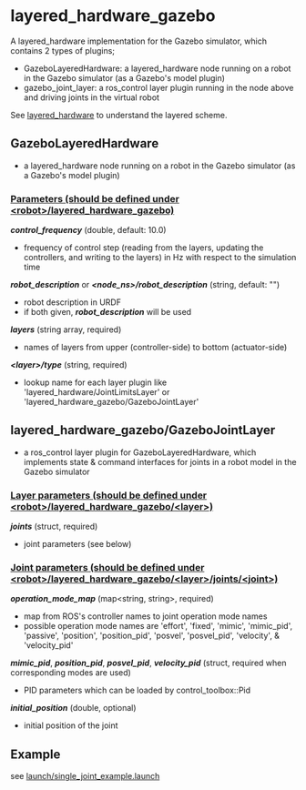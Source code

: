 # layered_hardware_gazebo
A layered_hardware implementation for the Gazebo simulator, which contains 2 types of plugins;

* GazeboLayeredHardware: a layered_hardware node running on a robot in the Gazebo simulator (as a Gazebo's model plugin)
* gazebo_joint_layer: a ros_control layer plugin running in the node above and driving joints in the virtual robot

See [layered_hardware](https://github.com/yoshito-n-students/layered_hardware) to understand the layered scheme.

## GazeboLayeredHardware
* a layered_hardware node running on a robot in the Gazebo simulator (as a Gazebo's model plugin)

### <u>Parameters (should be defined under <robot\>/layered_hardware_gazebo)</u>
___control_frequency___ (double, default: 10.0)
* frequency of control step (reading from the layers, updating the controllers, and writing to the layers) in Hz with respect to the simulation time

___robot_description___ or ___<node_ns\>/robot_description___ (string, default: "")
* robot description in URDF
* if both given, ___robot_description___ will be used

___layers___ (string array, required)
* names of layers from upper (controller-side) to bottom (actuator-side)

___<layer\>/type___ (string, required)
* lookup name for each layer plugin like 'layered_hardware/JointLimitsLayer' or 'layered_hardware_gazebo/GazeboJointLayer'

## layered_hardware_gazebo/GazeboJointLayer
* a ros_control layer plugin for GazeboLayeredHardware, which implements state & command interfaces for joints in a robot model in the Gazebo simulator

### <u>Layer parameters (should be defined under <robot\>/layered_hardware_gazebo/<layer\>)</u>
___joints___ (struct, required)
* joint parameters (see below)

### <u>Joint parameters (should be defined under <robot\>/layered_hardware_gazebo/<layer\>/joints/<joint\>)</u>
___operation_mode_map___ (map<string, string>, required)
* map from ROS's controller names to joint operation mode names
* possible operation mode names are 'effort', 'fixed', 'mimic', 'mimic_pid', 'passive', 'position', 'position_pid', 'posvel', 'posvel_pid', 'velocity', & 'velocity_pid'

___mimic_pid___, ___position_pid___, ___posvel_pid___, ___velocity_pid___ (struct, required when corresponding modes are used)
* PID parameters which can be loaded by control_toolbox::Pid

___initial_position___ (double, optional)
* initial position of the joint

## Example
see [launch/single_joint_example.launch](launch/single_joint_example.launch)